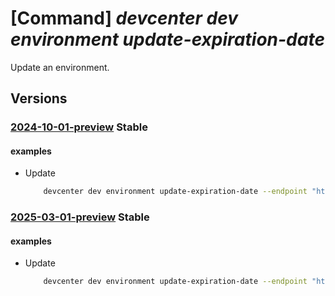 # [Command] _devcenter dev environment update-expiration-date_

Update an environment.

## Versions

### [2024-10-01-preview](/Resources/data-plane/microsoft.devcenter/L3Byb2plY3RzL3t9L3VzZXJzL3t9L2Vudmlyb25tZW50cy97fQ==/2024-10-01-preview.xml) **Stable**

<!-- data-plane:microsoft.devcenter /projects/{}/users/{}/environments/{} 2024-10-01-preview -->

#### examples

- Update
    ```bash
        devcenter dev environment update-expiration-date --endpoint "https://8a40af38-3b4c-4672-a6a4-5e964b1870ed-contosodevcenter.centralus.devcenter.azure.com/" --name "mydevenv" --project-name "DevProject" --user-id "00000000-0000-0000-0000-000000000000" --expiration "2025-11-30T22:35:00+00:00"
    ```

### [2025-03-01-preview](/Resources/data-plane/microsoft.devcenter/L3Byb2plY3RzL3t9L3VzZXJzL3t9L2Vudmlyb25tZW50cy97fQ==/2025-03-01-preview.xml) **Stable**

<!-- data-plane:microsoft.devcenter /projects/{}/users/{}/environments/{} 2025-03-01-preview -->

#### examples

- Update
    ```bash
        devcenter dev environment update-expiration-date --endpoint "https://8a40af38-3b4c-4672-a6a4-5e964b1870ed-contosodevcenter.centralus.devcenter.azure.com/" --name "mydevenv" --project-name "DevProject" --user-id "00000000-0000-0000-0000-000000000000" --expiration "2025-11-30T22:35:00+00:00"
    ```
